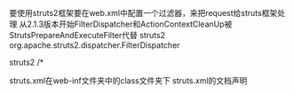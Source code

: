 要使用struts2框架要在web.xml中配置一个过滤器，来把request给struts框架处理
从2.1.3版本开始FilterDispatcher和ActionContextCleanUp被StrutsPrepareAndExecuteFilter代替
<filter>
    <filter-name>struts2</filter-name>
    <filter-class>
        org.apache.struts2.dispatcher.FilterDispatcher
    </filter-class>
</filter>

<filter-mapping>
    <filter-name>struts2</filter-name>
    <url-pattern>/*</url-pattern>
</filter-mapping>

struts.xml在web-inf文件夹中的class文件夹下
struts.xml的文档声明
<!DOCTYPE struts PUBLIC
    "-//Apache Software Foundation//DTD Struts Configuration 2.0//EN"
    "http://struts.apache.org/dtds/struts-2.0.dtd">